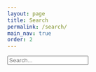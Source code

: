 ```yaml
---
layout: page 
title: Search 
permalink: /search/
main_nav: true
order: 2
---
```


<!--
-->
<div class="search-bar">
  <i class="fa fa-search" aria-hidden="true"></i>
  <input id="search-input" type="text" placeholder="Search..." />
</div>
<ul id="results-container"></ul>
  
<!--
<article class="post-content">
  <ul class="posts-list">
    {% for post in site.posts %}
    <li>
      <strong><a class="post-link" href="{{ post.url | prepend: site.baseurl }}">{{ post.title }}</a></strong>
      <span class="post-date"> - {{ post.date | date: "%B %-d, %Y" }}</span>

      <br>
      {% if post.tags.size > 0 %}
        <i class="fa fa-tag fa-fw" style="color: rgb(150, 150, 150);"></i>
        {% for tag in post.tags %}
          <span class="tags">{{ tag }}</span>
          {% if forloop.last == false %}, {% endif %}
        {% endfor %}
      {% endif %}
    </li>
    {% endfor %}
  </ul>
</article>
-->

<!-- Script pointing to jekyll-search.js -->
<script src="{{ site.baseurl }}/js/simple-jekyll-search.js" type="text/javascript"></script>

<script type="text/javascript">
SimpleJekyllSearch({
     searchInput: document.getElementById('search-input'),
     resultsContainer: document.getElementById('results-container'),
     json: '/search.json',
     searchResultTemplate: '<li>\
      <div>\
      <i class="fa fa-folder fa-fw" style="color: rgb(150, 150, 150);"></i> <a href="{url}"> {categories} / \
      <i class="fa fa-book fa-fw" style="color: rgb(150, 150, 150);"></i> {title} / \
      <i class="fa fa-calendar fa-fw" style="color: rgb(150, 150, 150);"></i> {date} \
      <br>\
      <i class="fa fa-tag fa-fw" style="color: rgb(150, 150, 150);"></i> {no tags} </a> \
      </div>\
      </li>',
     noResultsText: 'No results found',
     limit: 15,
     fuzzy: false,
     exclude: ['Welcome']
});
</script>